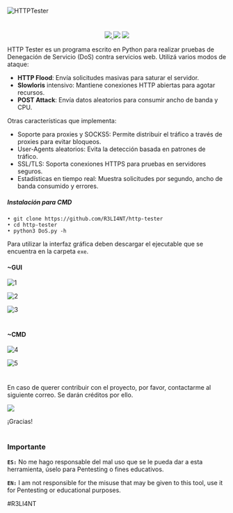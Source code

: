 ![HTTPTester](https://github.com/user-attachments/assets/12181966-eb42-44d0-ba2b-c95cbd4d7f7d)

<h1 align="center"></h1>
<p align="center">
    <a href="https://python.org">
    <img src="https://img.shields.io/badge/Python-3-green.svg">
  </a>
    <img src="https://img.shields.io/badge/Release-1.0-blue.svg">
  </a>
    <img src="https://img.shields.io/badge/Public-%F0%9F%94%91-red.svg">
  </a>
</p>

HTTP Tester es un programa escrito en Python para realizar pruebas de Denegación de Servicio (DoS) contra servicios web. Utilizá varios modos de ataque:

- **HTTP Flood**: Envía solicitudes masivas para saturar el servidor.
- **Slowloris** intensivo: Mantiene conexiones HTTP abiertas para agotar recursos.
- **POST Attack**: Envía datos aleatorios para consumir ancho de banda y CPU.

Otras características que implementa:

- Soporte para proxies y SOCKS5: Permite distribuir el tráfico a través de proxies para evitar bloqueos.
- User-Agents aleatorios: Evita la detección basada en patrones de tráfico.
- SSL/TLS: Soporta conexiones HTTPS para pruebas en servidores seguros.
- Estadísticas en tiempo real: Muestra solicitudes por segundo, ancho de banda consumido y errores.

##### Instalación para CMD
```
• git clone https://github.com/R3LI4NT/http-tester
• cd http-tester
• python3 DoS.py -h
```

Para utilizar la interfaz gráfica deben descargar el ejecutable que se encuentra en la carpeta `exe`.

#### ~GUI

![1](https://github.com/user-attachments/assets/2ccd2a58-397b-43e8-904a-0d203398608c)

![2](https://github.com/user-attachments/assets/fdcb84d8-3014-447a-b31b-204fb9daf684)

![3](https://github.com/user-attachments/assets/06de35d9-8650-490d-9f62-2887e2d22b34)

<h1 align="center"></h1>

#### ~CMD 

![4](https://github.com/user-attachments/assets/b0cb0b5f-1e8d-4e2f-968e-1108fe6e5032)

![5](https://github.com/user-attachments/assets/f77c981b-91ae-429f-bbf7-b732baee9093)

<h1 align="center"></h1>

En caso de querer contribuir con el proyecto, por favor, contactarme al siguiente correo. Se darán créditos por ello.

<img src="https://img.shields.io/badge/r3li4nt.contact@keemail.me-D14836?style=for-the-badge&logo=gmail&logoColor=white" />

¡Gracias!

<h1 align="center"></h1>

### Importante

**`ES:`** No me hago responsable del mal uso que se le pueda dar a esta herramienta, úselo para Pentesting o fines educativos.

**`EN:`**  I am not responsible for the misuse that may be given to this tool, use it for Pentesting or educational purposes.

#R3LI4NT
